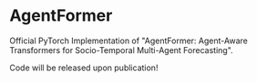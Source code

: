 # AgentFormer
Official PyTorch Implementation of "AgentFormer: Agent-Aware Transformers for Socio-Temporal Multi-Agent Forecasting".

Code will be released upon publication!
